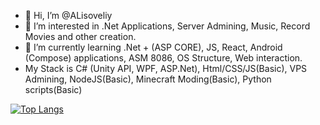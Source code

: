 - 👋 Hi, I’m @ALisoveliy
- 👀 I’m interested in .Net Applications, Server Admining, Music, Record Movies and other creation.
- 🌱 I’m currently learning .Net + (ASP CORE), JS, React, Android (Compose) applications, ASM 8086, OS Structure, Web interaction.
- My Stack is C# (Unity API, WPF, ASP.Net), Html/CSS/JS(Basic), VPS Admining, NodeJS(Basic), Minecraft Moding(Basic), Python scripts(Basic)

[![Top Langs](https://github-readme-stats-git-masterrstaa-rickstaa.vercel.app/api/top-langs/?username=lisoveliy)](https://github.com/anuraghazra/github-readme-stats)
<!---
AtmelGenious/AtmelGenious is a ✨ special ✨ repository because its `README.md` (this file) appears on your GitHub profile.
You can click the Preview link to take a look at your changes.
--->
